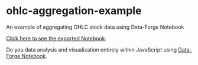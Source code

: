# ohlc-aggregation-example

An example of aggregating OHLC stock data using Data-Forge Notebook

[Click here to see the exported Notebook](https://data-forge-notebook.github.io/ohlc-aggregation-example/index.html).

Do you data analysis and visualization entirely within JavaScript using [Data-Forge Notebook](http://www.data-forge-notebook.com/).
